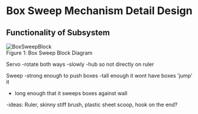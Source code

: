 # Box Sweep Mechanism Detail Design
## Functionality of Subsystem
![BoxSweepBlock](https://github.com/cebttu/CapstoneTeam1/assets/100803345/013c3d94-bfd4-413d-9479-0ceecd064bfe)
<br /> Figure 1: Box Sweep Block Diagram

Servo
-rotate both ways
-slowly
-hub so not directly on ruler

Sweep
-strong enough to push boxes
-tall enough it wont have boxes 'jump' it
- long enough that it sweeps boxes against wall

-ideas: Ruler, skinny stiff brush, plastic sheet scoop, hook on the end?
